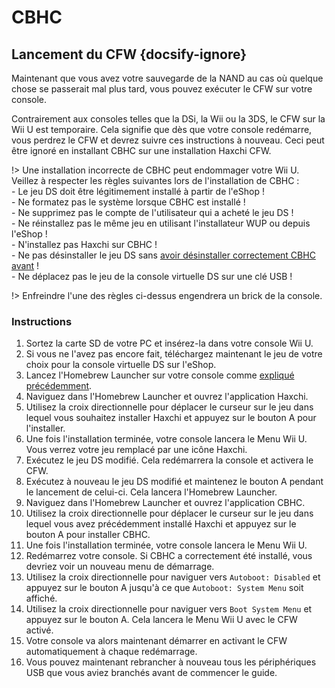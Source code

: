 # CBHC

## Lancement du CFW {docsify-ignore}

Maintenant que vous avez votre sauvegarde de la NAND au cas où quelque chose se passerait mal plus tard, vous pouvez exécuter le CFW sur votre console.

Contrairement aux consoles telles que la DSi, la Wii ou la 3DS, le CFW sur la Wii U est temporaire. Cela signifie que dès que votre console redémarre, vous perdrez le CFW et devrez suivre ces instructions à nouveau. Ceci peut être ignoré en installant CBHC sur une installation Haxchi CFW.

!> Une installation incorrecte de CBHC peut endommager votre Wii U. Veillez à respecter les règles suivantes lors de l'installation de CBHC : <br>- Le jeu DS doit être légitimement installé à partir de l'eShop ! <br>- Ne formatez pas le système lorsque CBHC est installé ! <br>- Ne supprimez pas le compte de l'utilisateur qui a acheté le jeu DS ! <br>- Ne réinstallez pas le même jeu en utilisant l'installateur WUP ou depuis l'eShop ! <br>- N'installez pas Haxchi sur CBHC ! <br>- Ne pas désinstaller le jeu DS sans [avoir désinstaller correctement CBHC avant](../uninstall-cbhc) ! <br>- Ne déplacez pas le jeu de la console virtuelle DS sur une clé USB !

!> Enfreindre l'une des règles ci-dessus engendrera un brick de la console.

### Instructions

1. Sortez la carte SD de votre PC et insérez-la dans votre console Wii U.
1. Si vous ne l'avez pas encore fait, téléchargez maintenant le jeu de votre choix pour la console virtuelle DS sur l'eShop.
1. Lancez l'Homebrew Launcher sur votre console comme [expliqué précédemment](browser-exploit).
1. Naviguez dans l'Homebrew Launcher et ouvrez l'application Haxchi.
1. Utilisez la croix directionnelle pour déplacer le curseur sur le jeu dans lequel vous souhaitez installer Haxchi et appuyez sur le bouton A pour l'installer.
1. Une fois l'installation terminée, votre console lancera le Menu Wii U. Vous verrez votre jeu remplacé par une icône Haxchi.
1. Exécutez le jeu DS modifié. Cela redémarrera la console et activera le CFW.
1. Exécutez à nouveau le jeu DS modifié et maintenez le bouton A pendant le lancement de celui-ci. Cela lancera l'Homebrew Launcher.
1. Naviguez dans l'Homebrew Launcher et ouvrez l'application CBHC.
1. Utilisez la croix directionnelle pour déplacer le curseur sur le jeu dans lequel vous avez précédemment installé Haxchi et appuyez sur le bouton A pour installer CBHC.
1. Une fois l'installation terminée, votre console lancera le Menu Wii U.
1. Redémarrez votre console. Si CBHC a correctement été installé, vous devriez voir un nouveau menu de démarrage.
1. Utilisez la croix directionnelle pour naviguer vers `Autoboot: Disabled` et appuyez sur le bouton A jusqu'à ce que `Autoboot: System Menu` soit affiché.
1. Utilisez la croix directionnelle pour naviguer vers `Boot System Menu` et appuyez sur le bouton A. Cela lancera le Menu Wii U avec le CFW activé.
1. Votre console va alors maintenant démarrer en activant le CFW automatiquement à chaque redémarrage.
1. Vous pouvez maintenant rebrancher à nouveau tous les périphériques USB que vous aviez branchés avant de commencer le guide.